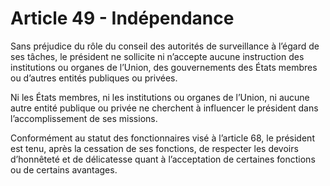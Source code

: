 # Article 49 - Indépendance


Sans préjudice du rôle du conseil des autorités de surveillance à l’égard de ses tâches, le président ne sollicite ni n’accepte aucune instruction des institutions ou organes de l’Union, des gouvernements des États membres ou d’autres entités publiques ou privées.

Ni les États membres, ni les institutions ou organes de l’Union, ni aucune autre entité publique ou privée ne cherchent à influencer le président dans l’accomplissement de ses missions.

Conformément au statut des fonctionnaires visé à l’article 68, le président est tenu, après la cessation de ses fonctions, de respecter les devoirs d’honnêteté et de délicatesse quant à l’acceptation de certaines fonctions ou de certains avantages.
